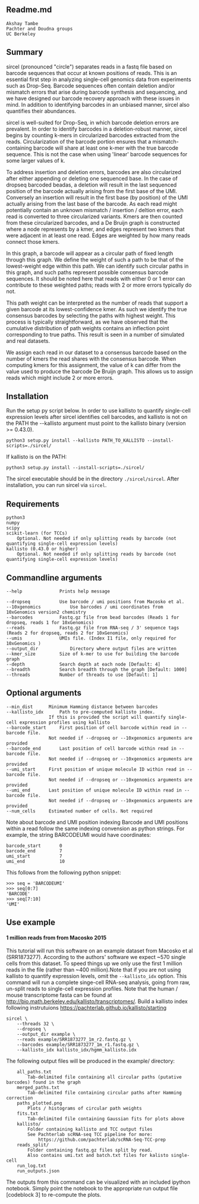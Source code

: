 ## Readme.md

	Akshay Tambe
	Pachter and Doudna groups
	UC Berkeley


## Summary

sircel (pronounced "circle")  separates reads in a fastq file based on barcode sequences that occur at known positions of reads. This is an essential first step in analyzing single-cell genomics data from experiments such as Drop-Seq. Barcode sequences often contain deletion and/or mismatch errors that arise during barcode synthesis and sequencing, and we have designed our barcode recovery approach with these issues in mind. In addition to identifying barcodes in an unbiased manner, sircel also quantifies their abundances.

sircel is well-suited for Drop-Seq, in which barcode deletion errors are prevalent. In order to identify barcodes in a deletion-robust manner, sircel begins by counting k-mers in circularized barcodes extracted from the reads. Circularization of the barcode portion ensures that a mismatch-containing barcode will share at least one k-mer with the true barcode sequence. This is not the case when using 'linear' barcode sequences for some larger values of k.

To address insertion and deletion errors, barcodes are also circularized after either appending or deleting one sequenced base. In the case of dropseq barcoded beadas, a deletion will result in the last sequenced position of the barcode actually arising from the first base of the UMI. Conversely an insertion will result in the first base (by position) of the UMI actually arising from the last base of the barcode. As each read might potentially contain an unknown mismatch / insertion / deltion error, each read is converted to three circularized variants. Kmers are then counted from these circularized barcodes, and a De Bruijn graph is constructed where a node represents by a kmer, and edges represent two kmers that were adjacent in at least one read. Edges are weighted by how many reads connect those kmers.

In this graph, a barcode will appear as a circular path of fixed length through this graph. We define the weight of such a path to be that of the lowest-weight edge within this path. We can identify such circular paths in this graph, and such paths represent possible consensus barcode sequences. It should be noted here that reads with either 0 or 1 error can contribute to these weighted paths; reads with 2 or more errors typically do not. 

This path weight can be interpreted as the number of reads that support a given barcode at its lowest-confidence kmer. As such we identify the true consensus barcodes by selecting the paths with highest weight. This process is typically straightforward, as we have observed that the cumulative distribution of path weights contains an inflection point corresponding to true paths. This result is seen in a number of simulated and real datasets.

We assign each read in our dataset to a consensus barcode based on the number of kmers the read shares with the consensus barcode. When computing kmers for this assignment, the value of k can differ from the value used to produce the barcode De Bruijn graph. This allows us to assign reads which might include 2 or more errors.

## Installation

Run the setup py script below. In order to use kallisto to quantify single-cell expression levels after sircel identifies cell barcodes, and kallisto is not on the PATH the --kallisto argument must point to the kallisto binary (version >= 0.43.0). 

	python3 setup.py install --kallisto PATH_TO_KALLISTO --install-scripts=./sircel/
	
If kallisto is on the PATH:

	python3 setup.py install --install-scripts=./sircel/

The sircel executable should be in the directory `./sircel/sircel`. After installation, you can run sircel via `sircel`.


## Requirements

	python3
	numpy
	scipy
	scikit-learn (for TCCs)
		Optional. Not needed if only splitting reads by barcode (not quantifying single-cell expression levels)
	kallisto (0.43.0 or higher)
		Optional. Not needed if only splitting reads by barcode (not quantifying single-cell expression levels)


## Commandline arguments

	--help				Prints help message
	
	--dropseq			Use barcode / umi positions from Macosko et al.
	--10xgenomics			Use barcodes / umi coordinates from 10xGenomics version2 chemistry
	--barcodes			Fastq.gz file from bead barcodes (Reads 1 for dropseq, reads 1 for 10xGenomics)
	--reads				Fastq.gz file from RNA-seq / 3' sequence tags (Reads 2 for dropseq, reads 2 for 10xGenomics)
	--umis				UMIs file. (Index I1 file, only required for 10xGenomics )
	--output_dir			Directory where output files are written
	--kmer_size			Size of k-mer to use for building the barcode graph
	--depth				Search depth at each node [Default: 4]
	--breadth			Search breadth through the graph [Default: 1000]
	--threads			Number of threads to use [Default: 1]
	
## Optional arguments

	--min_dist		Minimum Hamming distance between barcodes
	--kallisto_idx		Path to pre-computed kallisto index.
					If this is provided the script will quantify single-cell expression profiles using kallisto
	--barcode_start		First position of cell barcode within read in --barcode file.
					Not needed if --dropseq or --10xgenomics arguments are provided
	--barcode_end		Last position of cell barcode within read in --barcode file.
					Not needed if --dropseq or --10xgenomics arguments are provided
	--umi_start		First position of unique molecule ID within read in --barcode file.
					Not needed if --dropseq or --10xgenomics arguments are provided
	--umi_end		Last position of unique molecule ID within read in --barcode file.
					Not needed if --dropseq or --10xgenomics arguments are provided
	--num_cells		Estimated number of cells. Not required
	
Note about barcode and UMI position indexing
Barcode and UMI positions within a read follow the same indexing convension as python strings. For example, the string BARCODEUMI would have coordinates:

	barcode_start		0
	barcode_end			7
	umi_start			7
	umi_end				10
	
This follows from the following python snippet:

	>>> seq = 'BARCODEUMI'
	>>> seq[0:7]
	'BARCODE'
	>>> seq[7:10]
	'UMI'


## Use example
#### 1 million reads from  from Macosko 2015

This tutorial will run this software on an example dataset from Macosko et al (SRR1873277). According to the authors' software we expect ~570 single cells from this dataset. To speed things up we only use the first 1 million reads in the file (rather than ~400 million).Note that if you are not using kallisto to quantify expression levels, omit the `--kallisto_idx` option. This command will run a complete singe-cell RNA-seq analysis, going from raw, un-split reads to single-cell expression profiles. Note that the human / mouse transcriptome fasta can be found at http://bio.math.berkeley.edu/kallisto/transcriptomes/. Build a kallisto index following instrutuions https://pachterlab.github.io/kallisto/starting

	sircel \
		--threads 32 \
		--dropseq \
		--output_dir example \
		--reads example/SRR1873277_1m_r2.fastq.gz \
		--barcodes example/SRR1873277_1m_r1.fastq.gz \
		--kallisto_idx kallisto_idx/hgmm_kallisto.idx

The following output files will be produced in the example/ directory:

		all_paths.txt
			Tab-delimited file containing all circular paths (putative barcodes) found in the graph 
		merged_paths.txt
			Tab-delimited file containing circular paths after Hamming correction	
		paths_plotted.png
			Plots / histograms of circular path weights
		fits.txt
			Tab-delimited file containing Gaussian fits for plots above
		kallisto/
			Folder containing kallisto and TCC output files
			See Pachterlab scRNA-seq TCC pipeline for more:
				https://github.com/pachterlab/scRNA-Seq-TCC-prep
		reads_split/
			Folder containing fastq.gz files split by read.
			Also contains umi.txt and batch.txt files for kalisto single-cell
		run_log.txt
		run_outputs.json

The outputs from this command can be visualized with an included ipython notebook. Simply point the notebook to the appropriate run output file [codeblock 3] to re-compute the plots.


